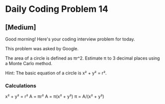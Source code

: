 # Daily Coding Problem 14

## \[Medium\]

Good morning! Here's your coding interview problem for today.

This problem was asked by Google.

The area of a circle is defined as πr^2. Estimate π to 3 decimal places using a Monte Carlo method.

Hint: The basic equation of a circle is x² + y² = r².

### Calculations

x² + y² = r²
A = πr²
A = π(x² + y²)
π = A/(x² + y²)
